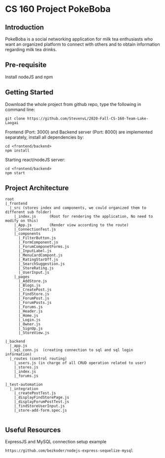 # CS 160 Project PokeBoba

## Introduction
PokeBoba is a social networking application for milk tea enthusiasts who want an organized
platform to connect with others and to obtain information regarding milk tea drinks.

## Pre-requisite
Install nodeJS and npm

## Getting Started
Download the whole project from github repo, type the following in command line:
```
git clone https://github.com/StevenvL/2020-Fall-CS-160-Team-Lake-Laogai
```

Frontend (Port: 3000) and Backend server (Port: 8000) are implemented separately, install all dependencies by:
```
cd <frontend/backend>
npm install
```
Starting react/nodeJS server:
```
cd <frontend/backend>
npm start
```

## Project Architecture 
```
root
|_frontend
  |_src (stores index and components, we could organized them to different sub folder)
    |_index.js      (Root for rendering the application, No need to modify on this)
    |_App.js        (Render view according to the route)
    |_ConnectionTest.js
    |_components
      |_FilterButton.js    
      |_FormComponent.js   
      |_ForumComponetForms.js
      |_InputLabel.js
      |_MenuCardCompont.js
      |_RatingStarOff.js
      |_SearchSuggestion.js
      |_StoreRating.js
      |_UserInput.js
    |_pages
      |_AddStore.js
      |_Blogs.js
      |_CreatePost.js
      |_FindStore.js
      |_ForumPost.js
      |_ForumPosts.js
      |_Forums.js
      |_Header.js
      |_Home.js
      |_Login.js
      |_Owner.js
      |_SignUp.js
      |_StoreView.js
  
|_backend
  |_app.js
  |_sql_conn.js  (creating connection to sql and sql login information)
  |_routes (control routing)
    |_users.js (in charge of all CRUD operation related to user)
    |_stores.js
    |_index.js
    |_forums.js 

|_test-automation
  |_integration
    |_createPostTest.js
    |_displayFindStorePage.js
    |_displayForumPostTest.js
    |_findStoreUserInput.js
    |_store-add-form.spec.js
  
```

## Useful Resources
ExpressJS and MySQL connection setup example
```
https://github.com/bezkoder/nodejs-express-sequelize-mysql
```


 

